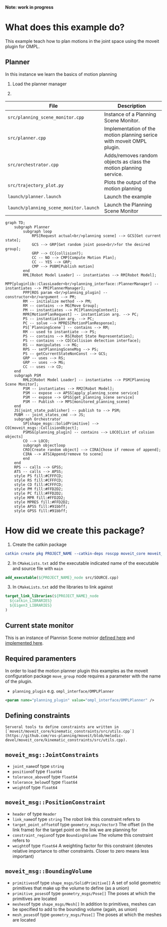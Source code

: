 **Note: work in progress**
# What does this example do?

This example teach how to plan motions in the joint space using the moveit plugin for OMPL.

## Planner

In this instance we learn the basics of motion planning

1. Load the planner manager

2. 


| File | Description |
| ---- | ----------- |
| `src/planning_scene_monitor.cpp` | Instance of a Planning Scene Monitor. |
| `src/planner.cpp` | Implementation of the motion planning serice with moveit OMPL plugin. |
| `src/orchestrator.cpp` | Adds/removes random objects as class the motion planning service. |
| `src/trajectory_plot.py` | Plots the output of the motion planning|
| `launch/planner.launch` | Launch the example|
| `launch/planning_scene_monitor.launch` | Launch the Planning Scene Monitor|



```mermaid
graph TD;
    subgraph Planner
        subgraph loop
            RPS[Request actual<br/>planning scene] --> GCS[Get current state];
            GCS --> GRP[Get random joint pose<br/>for the desired group];
            GRP --> CC{collision?};
            CC -- NO --> CMP[Compute Motion Plan];
            CC -- YES --> GRP;
            CMP --> PUBM[Publish motion]
        end
        RML[Robot Model Loader] -- instantiates --> RM[Robot Model];
        MPP[pluginlib::ClassLoader<br/>planning_interface::PlannerManager] -- instantiates --> PM[PlannerManager];
        PPP[ROS param <br/>planning_plugin] -- constructor<br/>argument --> PM;
        RM -- initialize method --> PM;
        RM -- contains --> MG[Move Group];
        PM -- instantiates --> PC[PlanningContext];
        MPR[MotionPlanRequest] -- instantiation arg. --> PC;
        PS -- instantiation arg. --> PC;
        PC -- solve --> MPRES[MotionPlanResponse];
        PS[`PlanningScene`] -- contains --> RM;
        RM -- used to instantiate --> PS;
        PS -- contains --> RS[Robot State Representation];
        PS -- contains --> CD[Collision detection interface];
        RS -- manipulates --> MG;
        RPS -- setPlanningSceneMsg --> PS;
        PS -- getCurrentStateNonConst --> GCS;
        GRP -- uses --> RS;
        GRP -- uses --> MG;
        CC -- uses --> CD;
    end
    subgraph PSM
        RML2[Robot Model Loader] -- instantiates --> PSM[Planning Scene Monitor];
        PSM -- instantiates --> RM2[Robot Model];
        PSM -- expose --> APSS[apply_planning_scene service]
        PSM -- expose --> GPSS[get_planning_scene service]
        PSM -- Publish --> MPS[monitored_planning_scene]
    end
    JS[joint_state_publisher] -- publish to --> PSM;
    PUBM -- joint_states_cmd --> JS;
    subgraph Orchestrator
        SP[shape_msgs::SolidPrimitive] --> CO[moveit_msgs::CollisionObject];
        PSMSG[planning_plugin] -- contains --> LOCO[List of colsion objects]
        CO --> LOCO;
        subgraph objectloop
        CRO[Create random object] --> CIRA[Chose if remove of append];
        CIRA --> ATS[Append/remove to scene]
        end
    end
    RPS -- calls --> GPSS;
    ATS -- calls --> APSS;
    style PS fill:#CFFFCD;
    style RS fill:#CFFFCD;
    style CD fill:#CFFFCD;
    style PM fill:#FFD2D2;
    style PC fill:#FFD2D2;
    style MPR fill:#FFD2D2;
    style MPRES fill:#FFD2D2;
    style APSS fill:#91bbff;
    style GPSS fill:#91bbff;
```

# How did we create this package?

1. Create the catkin package
```CMake
catkin create pkg PROJECT_NAME --catkin-deps roscpp moveit_core moveit_ros_planning_interface --system-deps Eigen3
```

2. In `CMakeLists.txt` add the executable indicated name of the executable and source file with `main`
```CMake
add_executable(${PROJECT_NAME}_node src/SOURCE.cpp)
```
3. In `CMakeLists.txt` add the libraries to link against
```CMake
target_link_libraries(${PROJECT_NAME}_node
  ${catkin_LIBRARIES}
  ${Eigen3_LIBRARIES}
)
```
## Current state monitor
This is an instance of Plannisn Scene motnior [defined here](https://github.com/ros-planning/moveit/blob/melodic-devel/moveit_ros/planning/planning_scene_monitor/include/moveit/planning_scene_monitor/current_state_monitor.h) and [implemented here](https://github.com/ros-planning/moveit/blob/melodic-devel/moveit_ros/planning/planning_scene_monitor/src/current_state_monitor.cpp).

## Required paramenters

In order to load the motion planner plugin this examples as the moveit configuration package `move_group` node requires a parameter with the name of the plugin.
- `planning_plugin`  e.g. `ompl_interface/OMPLPlanner`
```XML
<param name="planning_plugin" value="ompl_interface/OMPLPlanner" />
```

## Defining constraints
    
    Serveral tools to define constraints are written in [`moveit/moveit_core/kinematic_constraints/src/utils.cpp`](https://github.com/ros-planning/moveit/blob/melodic-devel/moveit_core/kinematic_constraints/src/utils.cpp).

## `moveit_msg::JointConstraints`

- `joint_name`of type `string`
- `position`of type `float64`
- `tolerance_above`of type `float64`
- `tolerance_below`of type `float64`
- `weight`of type `float64`

## `moveit_msg::PositionConstraint`

- `header` of type `Header`
- `link_name`of type `string` The robot link this constraint refers to
- `target_point_offset`of type `geometry_msgs/Vector3` The offset (in the link frame) for the target point on the link we are planning for
- `constraint_region`of type `BoundingVolume` The volume this constraint refers to 
- `weight`of type `float64` A weighting factor for this constraint (denotes relative importance to other constraints. Closer to zero means less important)

## `moveit_msg::BoundingVolume`

- `primitives`of type `shape_msgs/SolidPrimitive[]` A set of solid geometric primitives that make up the volume to define (as a union)
- `primitive_poses`of type `geometry_msgs/Pose[]` The poses at which the primitives are located
- `meshes`of type `shape_msgs/Mesh[]` In addition to primitives, meshes can be specified to add to the bounding volume (again, as union)
- `mesh_poses`of type `geometry_msgs/Pose[]` The poses at which the meshes are located

